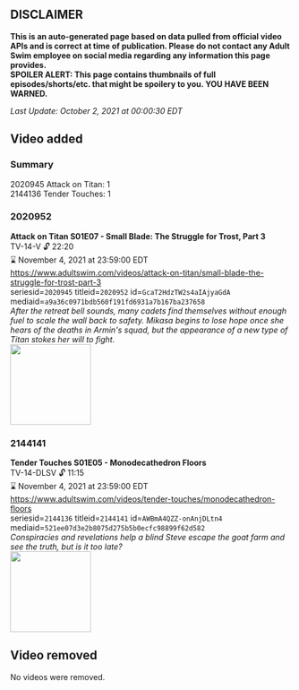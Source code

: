 ## DISCLAIMER
**This is an auto-generated page based on data pulled from official video APIs and is correct at time of publication. Please do not contact any Adult Swim employee on social media regarding any information this page provides.**  
**SPOILER ALERT: This page contains thumbnails of full episodes/shorts/etc. that might be spoilery to you. YOU HAVE BEEN WARNED.**  

_Last Update: October 2, 2021 at 00:00:30 EDT_
## Video added
### Summary
2020945 Attack on Titan: 1  
2144136 Tender Touches: 1  
### 2020952
**Attack on Titan S01E07 - Small Blade: The Struggle for Trost, Part 3**  
TV-14-V 🔓 22:20  
⌛ November 4, 2021 at 23:59:00 EDT  
https://www.adultswim.com/videos/attack-on-titan/small-blade-the-struggle-for-trost-part-3  
seriesid=`2020945` titleid=`2020952` id=`GcaT2HdzTW2s4aIAjyaGdA` mediaid=`a9a36c0971bdb560f191fd6931a7b167ba237658`  
_After the retreat bell sounds, many cadets find themselves without enough fuel to scale the wall back to safety. Mikasa begins to lose hope once she hears of the deaths in Armin's squad, but the appearance of a new type of Titan stokes her will to fight._  
<a href="https://media.cdn.adultswim.com/uploads/20200225/thumbnails/2_202251159166-attackontitan_007.jpg"><img src="https://media.cdn.adultswim.com/uploads/20200225/thumbnails/2_202251159166-attackontitan_007.jpg" height="144px" /></a>
### 2144141
**Tender Touches S01E05 - Monodecathedron Floors**  
TV-14-DLSV 🔓 11:15  
⌛ November 4, 2021 at 23:59:00 EDT  
https://www.adultswim.com/videos/tender-touches/monodecathedron-floors  
seriesid=`2144136` titleid=`2144141` id=`AWBmA4QZZ-onAnjDLtn4` mediaid=`521ee07d3e2b8075d275b5b0ecfc98899f62d582`  
_Conspiracies and revelations help a blind Steve escape the goat farm and see the truth, but is it too late?_  
<a href="https://i.cdn.turner.com/adultswim/big/image-upload/thumbnails/thumb-2_image-151363612798615.jpg"><img src="https://i.cdn.turner.com/adultswim/big/image-upload/thumbnails/thumb-2_image-151363612798615.jpg" height="144px" /></a>
## Video removed
No videos were removed.  
